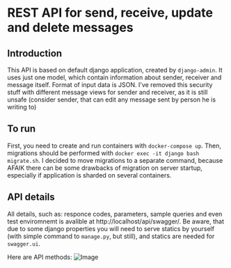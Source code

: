 REST API for send, receive, update and delete messages
===

## Introduction


This API is based on default django application, created by `django-admin`.  It uses just one model, which contain information about sender, receiver and message itself. Format of input data is JSON. I've removed this security stuff
with different message views for sender and receiver, as it is still unsafe 
(consider sender, that can edit any message sent by person he is writing to)


## To run
First, you need to create and run containers with `docker-compose up`. Then, migrations should be performed with `docker exec -it django bash migrate.sh`. I decided to move migrations to a separate command, because AFAIK there can be some drawbacks of migration on server startup, especially if application is sharded on several containers. 

## API details

All details, such as: responce codes, parameters, sample queries and even test enviromnemt is avalible at http://localhost/api/swagger/. Be aware, that due to some django properties you will need to serve statics by yourself (with simple command to `manage.py`, but still), and statics are needed for `swagger.ui`. 


Here are API methods: ![Image](https://i.imgur.com/qG0iOuA.png) 
